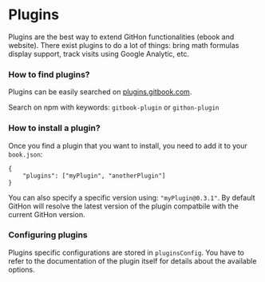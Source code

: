 # Plugins

Plugins are the best way to extend GitHon functionalities (ebook and website). There exist plugins to do a lot of things: bring math formulas display support, track visits using Google Analytic, etc.

### How to find plugins?

Plugins can be easily searched on [plugins.gitbook.com](https://plugins.gitbook.com).

Search on npm with keywords: `gitbook-plugin` or `githon-plugin`

### How to install a plugin?

Once you find a plugin that you want to install, you need to add it to your `book.json`:

```
{
    "plugins": ["myPlugin", "anotherPlugin"]
}
```

You can also specify a specific version using: `"myPlugin@0.3.1"`. By default GitHon will resolve the latest version of the plugin compatbile with the current GitHon version.

### Configuring plugins

Plugins specific configurations are stored in `pluginsConfig`. You have to refer to the documentation of the plugin itself for details about the available options.

